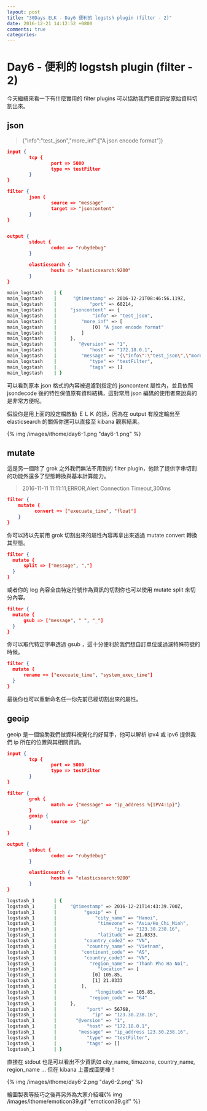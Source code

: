 ```yaml
---
layout: post
title: "30Days ELK - Day6 便利的 logstsh plugin (filter - 2)"
date: 2016-12-21 14:12:52 +0800
comments: true
categories: 
---
```


Day6 - 便利的 logstsh plugin (filter - 2)
===

今天繼續來看一下有什麼實用的 filter plugins 可以協助我們把資訊從原始資料切割出來。

## json

> {"info":"test_json","more_inf":["A json encode format"]}

```json
input {
        tcp {
                port => 5000
                type => testFilter
        }
}

filter {
        json {
                source => "message"
                target => "jsoncontent"
        }
}


output {
        stdout {
                codec => "rubydebug"
        }

        elasticsearch {
                hosts => "elasticsearch:9200"
        }
}
```

```bash
main_logstash    | {
main_logstash    |      "@timestamp" => 2016-12-21T08:46:56.119Z,
main_logstash    |            "port" => 60214,
main_logstash    |     "jsoncontent" => {
main_logstash    |             "info" => "test_json",
main_logstash    |         "more_inf" => [
main_logstash    |             [0] "A json encode format"
main_logstash    |         ]
main_logstash    |     },
main_logstash    |        "@version" => "1",
main_logstash    |            "host" => "172.18.0.1",
main_logstash    |         "message" => "{\"info\":\"test_json\",\"more_inf\":[\"A json encode format\"]}",
main_logstash    |            "type" => "testFilter",
main_logstash    |            "tags" => []
main_logstash    | }
```

可以看到原本 json 格式的內容被過濾到指定的 jsoncontent 屬性內，並且依照 jsondecode 後的特性保值原有資料結構，這對常用 json 編碼的使用者來說真的是非常方便呢。

假設你是用上面的設定檔啟動 ＥＬＫ 的話，因為在 output 有設定輸出至 elasticsearch 的關係你還可以直接至 kibana 觀察結果。

{% img /images/ithome/day6-1.png "day6-1.png" %}

## mutate

這是另一個除了 grok 之外我們無法不用到的 filter plugin，他除了提供字串切割的功能外還多了型態轉換與基本計算能力。

> 2016-11-11 11:11:11,ERROR,Alert Connection Timeout,300ms

```json
filter {
    mutate {
          convert => ["execuate_time", "float"]
    }
}
```

你可以將以先前用 grok 切割出來的屬性內容再拿出來透過 mutate convert 轉換其型態。

```json
filter {
  mutate {
      split => ["message", ","]
  }
}
```

或者你的 log 內容全由特定符號作為資訊的切割你也可以使用 mutate split 來切分內容。

```json
filter {
  mutate {
      gsub => ["message", " ", "_"]
  }
}
```

你可以取代特定字串透過 gsub ，這十分便利於我們想自訂單位或過濾特殊符號的時候。

```json
filter {
  mutate {
      rename => ["execuate_time", "system_exec_time"]
  }
}
```

最後你也可以重新命名任一你先前已經切割出來的屬性。

## geoip

geoip 是一個協助我們做資料視覺化的好幫手，他可以解析 ipv4 或 ipv6 提供我們 ip 所在的位置與其相關資訊。

```json
input {
        tcp {
                port => 5000
                type => testFilter
        }
}

filter {
        grok {
                match => {"message" => "ip_address %{IPV4:ip}"}
        }
        geoip {
                source => "ip"
        }
}

output {
        stdout {
                codec => "rubydebug"
        }

        elasticsearch {
                hosts => "elasticsearch:9200"
        }
}
```

```bash
logstash_1       | {
logstash_1       |     "@timestamp" => 2016-12-21T14:43:39.700Z,
logstash_1       |          "geoip" => {
logstash_1       |              "city_name" => "Hanoi",
logstash_1       |               "timezone" => "Asia/Ho_Chi_Minh",
logstash_1       |                     "ip" => "123.30.238.16",
logstash_1       |               "latitude" => 21.0333,
logstash_1       |          "country_code2" => "VN",
logstash_1       |           "country_name" => "Vietnam",
logstash_1       |         "continent_code" => "AS",
logstash_1       |          "country_code3" => "VN",
logstash_1       |            "region_name" => "Thanh Pho Ha Noi",
logstash_1       |               "location" => [
logstash_1       |             [0] 105.85,
logstash_1       |             [1] 21.0333
logstash_1       |         ],
logstash_1       |              "longitude" => 105.85,
logstash_1       |            "region_code" => "64"
logstash_1       |     },
logstash_1       |           "port" => 56768,
logstash_1       |             "ip" => "123.30.238.16",
logstash_1       |       "@version" => "1",
logstash_1       |           "host" => "172.18.0.1",
logstash_1       |        "message" => "ip_address 123.30.238.16",
logstash_1       |           "type" => "testFilter",
logstash_1       |           "tags" => []
logstash_1       | }
```

直接在 stdout 也是可以看出不少資訊如 city_name, timezone, country_name, region_name ... 但在 kibana 上畫成圖更棒！

{% img /images/ithome/day6-2.png "day6-2.png" %}

繪圖製表等技巧之後再另外為大家介紹囉{% img /images/ithome/emoticon39.gif "emoticon39.gif" %}



